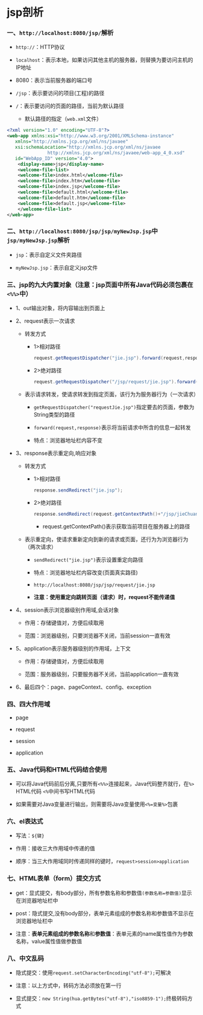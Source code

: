 # jsp剖析

### 一、`http://localhost:8080/jsp/`解析

* `http://`：HTTP协议

* `localhost`：表示本地，如果访问其他主机的服务器，则替换为要访问主机的IP地址

* 8080：表示当前服务器的端口号

* `/jsp`：表示要访问的项目(工程)的路径

* `/`：表示要访问的页面的路径，当前为默认路径
    * 默认路径的指定（`web.xml`文件）
```xml    
<?xml version="1.0" encoding="UTF-8"?>
<web-app xmlns:xsi="http://www.w3.org/2001/XMLSchema-instance" 
   xmlns="http://xmlns.jcp.org/xml/ns/javaee" 
   xsi:schemaLocation="http://xmlns.jcp.org/xml/ns/javaee 
		       http://xmlns.jcp.org/xml/ns/javaee/web-app_4_0.xsd" 
   id="WebApp_ID" version="4.0">
	<display-name>jsp</display-name>
	<welcome-file-list>
	<welcome-file>index.html</welcome-file>
	<welcome-file>index.htm</welcome-file>
	<welcome-file>index.jsp</welcome-file>
	<welcome-file>default.html</welcome-file>
	<welcome-file>default.htm</welcome-file>
	<welcome-file>default.jsp</welcome-file>
	</welcome-file-list>
</web-app>    
```

### 二、`http://localhost:8080/jsp/jsp/myNewJsp.jsp`中`jsp/myNewJsp.jsp`解析

* `jsp`：表示自定义文件夹路径

* `myNewJsp.jsp`：表示自定义jsp文件

### 三、jsp的九大内置对象（注意：jsp页面中所有Java代码必须包裹在`<%%>`中）

* 1、out输出对象，将内容输出到页面上

* 2、request表示一次请求
  
  * 转发方式
		
    * 1>相对路径
       ```java
       request.getRequestDispatcher("jie.jsp").forward(request,response);
       ```
    * 2>绝对路径
       ```java
       request.getRequestDispatcher("/jsp/request/jie.jsp").forward(request,response);
       ```
  * 表示请求转发，使请求转发到指定页面，该行为为服务器行为（一次请求）
  
    * `getRequestDispatcher("requestJie.jsp")`指定要去的页面，参数为String类型的路径
    
    * `forward(request,response)`表示将当前请求中所含的信息一起转发
    
    * 特点：浏览器地址栏内容不变
  
* 3、response表示重定向,响应对象

  * 转发方式
		  
    * 1>相对路径
       ```java	
       response.sendRedirect("jie.jsp");
       ```
    * 2>绝对路径
       ```java			
       response.sendRedirect(request.getContextPath()+"/jsp/jieChuan/jie.jsp");
       ```
        * request.getContextPath()表示获取当前项目在服务器上的路径
      
  * 表示重定向，使请求重新定向到新的请求或页面，还行为为浏览器行为（两次请求）
		
    * `sendRedirect("jie.jsp")`表示设置重定向路径
		
    * 特点：浏览器地址栏内容改变(页面真实路径)
		
    * `http://localhost:8080/jsp/jsp/request/jie.jsp`
	
    * **注意：使用重定向跳转页面（请求）时，request不能传递值**
    
* 4、session表示浏览器级别作用域,会话对象
		
  * 作用：存储键值对，方便后续取用
		
  * 范围：浏览器级别，只要浏览器不关闭，当前session一直有效

* 5、application表示服务器级别的作用域，上下文

  * 作用：存储键值对，方便后续取用

  * 范围：服务器级别，只要服务器不关闭，当前application一直有效
	
* 6、最后四个：page、pageContext、config、exception
	
### 四、四大作用域
	
* page	

* request		

* session		

* application

### 五、Java代码和HTML代码结合使用
	
* 可以将Java代码前后分离,只要所有`<%%>`连接起来，Java代码整齐就行，在`%>` HTML代码 `<%`中间书写HTML代码

* 如果需要对Java变量进行输出，则需要将Java变量使用`<%=变量%>`包裹

### 六、el表达式

* 写法：`${键}`

* 作用：接收三大作用域中传递的值

* 顺序：当三大作用域同时传递同样的键时，`request>session>application`

### 七、HTML表单（form）提交方式

* get：显式提交，有body部分，所有参数名称和参数值`(参数名称=参数值)`显示在浏览器地址栏中

* post：隐式提交,没有body部分，表单元素组成的参数名称和参数值不显示在浏览器地址栏中

* 注意：**表单元素组成的参数名称**和**参数值**：表单元素的name属性值作为参数名称，value属性值做参数值

### 八、中文乱码		

* 隐式提交：使用`request.setCharacterEncoding("utf-8");`可解决

* 注意：以上方式中，转码方法必须放在第一行

* 显式提交：`new String(hua.getBytes("utf-8"),"iso8859-1");`终极转码方式


















